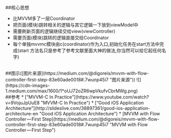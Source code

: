 ##核心思想
* 比MVVM多了一层Coordinator
* 把页面(模块)跳转相关的逻辑与其它逻辑一下放到viewModel中
* 需要刷新页面的逻辑继续交给view(viewController)
* 需要页面(模块)跳转的逻辑直接交给Coordinator
* 每个单独mvvmc模块由c(coordinator)作为入口,初始化任务在start方法中完成(start 方法名只是参考了参考文献里面大神的做法,你当然可以给它起任何名字)

<br/>
##图示([图片来源](https://medium.com/@digoreis/mvvm-with-flow-controller-first-step-83e60ade0018#.7wunp45i7 "图片来源"))
![](https://cdn-images-1.medium.com/max/1600/1*oUJ72oZR6wpVkufvCbrMWg.png)  

<br/>
##参考
* [“MVVM-C In Practice”](https://www.youtube.com/watch?v=9VojuJpUuE8 "MVVM-C In Practice")
* [“Good iOS Application Architecture”](http://slideslive.com/38897361/good-ios-application-architecture-en "Good iOS Application Architecture")
* [MVVM with Flow Controller — First Step](https://medium.com/@digoreis/mvvm-with-flow-controller-first-step-83e60ade0018#.7wunp45i7 "MVVM with Flow Controller — First Step")
